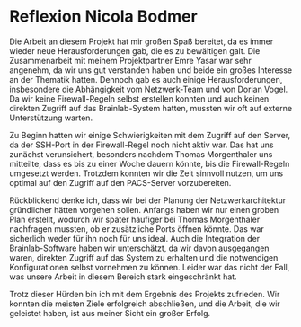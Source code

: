# **Reflexion Nicola Bodmer**

Die Arbeit an diesem Projekt hat mir großen Spaß bereitet, da es immer wieder neue Herausforderungen gab, die es zu bewältigen galt. Die Zusammenarbeit mit meinem Projektpartner Emre Yasar war sehr angenehm, da wir uns gut verstanden haben und beide ein großes Interesse an der Thematik hatten. Dennoch gab es auch einige Herausforderungen, insbesondere die Abhängigkeit vom Netzwerk-Team und von Dorian Vogel. Da wir keine Firewall-Regeln selbst erstellen konnten und auch keinen direkten Zugriff auf das Brainlab-System hatten, mussten wir oft auf externe Unterstützung warten.

Zu Beginn hatten wir einige Schwierigkeiten mit dem Zugriff auf den Server, da der SSH-Port in der Firewall-Regel noch nicht aktiv war. Das hat uns zunächst verunsichert, besonders nachdem Thomas Morgenthaler uns mitteilte, dass es bis zu einer Woche dauern könnte, bis die Firewall-Regeln umgesetzt werden. Trotzdem konnten wir die Zeit sinnvoll nutzen, um uns optimal auf den Zugriff auf den PACS-Server vorzubereiten.

Rückblickend denke ich, dass wir bei der Planung der Netzwerkarchitektur gründlicher hätten vorgehen sollen. Anfangs haben wir nur einen groben Plan erstellt, wodurch wir später häufiger bei Thomas Morgenthaler nachfragen mussten, ob er zusätzliche Ports öffnen könnte. Das war sicherlich weder für ihn noch für uns ideal. Auch die Integration der Brainlab-Software haben wir unterschätzt, da wir davon ausgegangen waren, direkten Zugriff auf das System zu erhalten und die notwendigen Konfigurationen selbst vornehmen zu können. Leider war das nicht der Fall, was unsere Arbeit in diesem Bereich stark eingeschränkt hat.

Trotz dieser Hürden bin ich mit dem Ergebnis des Projekts zufrieden. Wir konnten die meisten Ziele erfolgreich abschließen, und die Arbeit, die wir geleistet haben, ist aus meiner Sicht ein großer Erfolg.